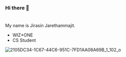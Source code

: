 ### Hi there 👋
#
My name is Jirasin Jarethammajit. 
- WIZ*ONE
- CS Student

![2105DC34-1C67-44C6-951C-7FD1AA08A69B_1_102_o](https://user-images.githubusercontent.com/69670650/117120926-26b94680-adbe-11eb-810f-becb01988ff9.jpeg)


